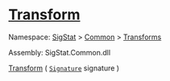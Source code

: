 # [Transform](./Extrema-100663616.md)

Namespace: [SigStat]() > [Common](./../../README.md) > [Transforms](./../README.md)

Assembly: SigStat.Common.dll

[Transform](./Extrema-100663616.md) ( [`Signature`](./../../Signature.md) signature )	
